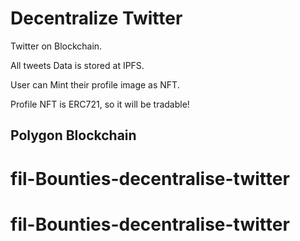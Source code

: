 # Decentralize Twitter

Twitter on Blockchain.


All tweets Data is stored at IPFS.

User can Mint their profile image as NFT.

Profile NFT is ERC721, so it will be tradable!


## Polygon Blockchain


# fil-Bounties-decentralise-twitter
# fil-Bounties-decentralise-twitter
